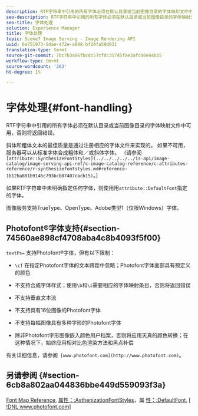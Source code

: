 ```yaml
---
description: RTF字符串中引用的所有字体必须在默认目录或当前图像目录的字体映射文件中可用，否则将返回错误。
seo-description: RTF字符串中引用的所有字体必须在默认目录或当前图像目录的字体映射文件中可用，否则将返回错误。
seo-title: 字体处理
solution: Experience Manager
title: 字体处理
topic: Scene7 Image Serving - Image Rendering API
uuid: 6a751973-5dae-472e-a908-bf24fa59d031
translation-type: tm+mt
source-git-commit: 7bc7b3a86fbcdc57cfdc31745fae3afc06e44b15
workflow-type: tm+mt
source-wordcount: '263'
ht-degree: 1%

---
```



# 字体处理{#font-handling}

RTF字符串中引用的所有字体必须在默认目录或当前图像目录的字体映射文件中可用，否则将返回错误。

斜体和粗体文本的最佳质量是通过注册相应的字体文件来实现的。 如果不可用，服务器可以从标准字体合成粗体和／或斜体字体。 （请参阅` [attribute::SynthesizeFontStyles](../../../../../is-api/image-catalog/image-serving-api-ref/c-image-catalog-reference/c-attributes-reference/r-synthesizefontstyles.md#reference-1b12ba881b9146c793bcb07407cacb15)`。）

如果RTF字符串中未明确指定任何字体，则使用用`attribute::DefaultFont`指定的字体。

图像服务支持TrueType、OpenType、Adobe类型1（仅限Windows）字体。

## Photofont®字体支持{#section-74560ae898cf4708aba4c8b4093f5f00}

`textPs=` 支持Photofont®字体，但有以下限制：

* `\cf` 在指定Photofont字体的文本跨距中忽略；Photofont字体面部具有预定义的颜色
* 不支持合成字体样式；使用`\b`和`\i`需要相应的字体映射条目，否则将返回错误

* 不支持垂直文本流
* 不支持具有16位图像的Photofont字体
* 不支持每幅图像具有多种字形的Photofont字体
* 除非Photofont字形图像嵌入颜色用户档案，否则将应用天真的颜色转换；在这种情况下，始终应用相对比色渲染方法和黑点补偿

有关详细信息，请参阅` [www.photofont.com](http://www.photofont.com)`。

## 另请参阅 {#section-6cb8a802aa044836bbe449d559093f3a}

[Font Map Reference](../../../../../is-api/image-catalog/image-serving-api-ref/c-image-catalog-reference/c-font-map-reference/c-font-map-reference.md#concept-f81f319d03c646c5a8ef87b3277dd37d), [属性：:AsthenizationFontStyles](../../../../../is-api/image-catalog/image-serving-api-ref/c-image-catalog-reference/c-attributes-reference/r-synthesizefontstyles.md#reference-1b12ba881b9146c793bcb07407cacb15)，属 [性：:DefaultFont](../../../../../is-api/image-catalog/image-serving-api-ref/c-image-catalog-reference/c-attributes-reference/r-defaultfont.md#reference-48b763ac254545e89a25c76ff7581107),  [ [!DNL www.photofont.com] ](http://www.photofont.com)
